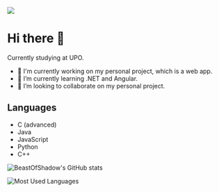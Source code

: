 ![](https://api.visitorbadge.io/api/VisitorHit?user=SimoneNegro&repo=github-visitors-badge&countColor=%237B1E7A)
# Hi there 👋

Currently studying at UPO.

- 🔭 I'm currently working on my personal project, which is a web app.
- 🌱 I’m currently learning .NET and Angular.
- 👯 I’m looking to collaborate on my personal project.
<!-- - 📫 How to reach me: <a href="mailto:simone.negro.2002@gmail.com" target="_blank">simone.negro.2002@gmail.com</a>-->

## Languages

- C (advanced)
- Java
- JavaScript
- Python
- C++

![BeastOfShadow's GitHub stats](https://github-readme-stats.vercel.app/api?username=SimoneNegro&show_icons=true&theme=radical)

![Most Used Languages](https://github-readme-stats.vercel.app/api/top-langs/?username=SimoneNegro&layout=compact&theme=radical)
<!--
**SimoneNegro/SimoneNegro** is a ✨ _special_ ✨ repository because its `README.md` (this file) appears on your GitHub profile.

Here are some ideas to get you started:

- 🔭 I’m currently working on ...
- 🌱 I’m currently learning ...
- 👯 I’m looking to collaborate on ...
- 🤔 I’m looking for help with ...
- 💬 Ask me about ...
- 📫 How to reach me: ...
- 😄 Pronouns: ...
- ⚡ Fun fact: ...
-->
